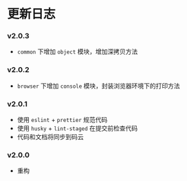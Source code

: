 # 更新日志

### v2.0.3
- `common` 下增加 `object` 模块，增加深拷贝方法

### v2.0.2
- `browser` 下增加 `console` 模块，封装浏览器环境下的打印方法

### v2.0.1
- 使用 `eslint` + `prettier` 规范代码
- 使用 `husky` + `lint-staged` 在提交前检查代码
- 代码和文档将同步到码云

### v2.0.0
- 重构
